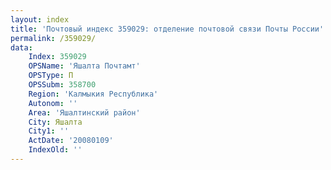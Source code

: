 ```yaml
---
layout: index
title: 'Почтовый индекс 359029: отделение почтовой связи Почты России'
permalink: /359029/
data:
    Index: 359029
    OPSName: 'Яшалта Почтамт'
    OPSType: П
    OPSSubm: 358700
    Region: 'Калмыкия Республика'
    Autonom: ''
    Area: 'Яшалтинский район'
    City: Яшалта
    City1: ''
    ActDate: '20080109'
    IndexOld: ''
---
```

